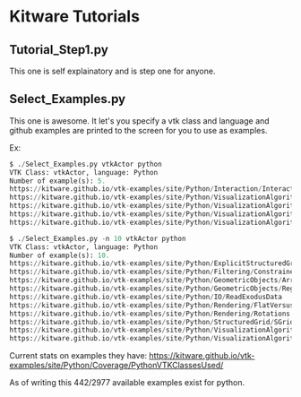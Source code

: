 # Kitware Tutorials

## Tutorial_Step1.py
This one is self explainatory and is step one for anyone.

## Select_Examples.py
This one is awesome. It let's you specify a vtk class and language and github examples are printed to the screen for you to use as examples.

Ex:
```python
$ ./Select_Examples.py vtkActor python
VTK Class: vtkActor, language: Python
Number of example(s): 5.
https://kitware.github.io/vtk-examples/site/Python/Interaction/InteractorStyleTrackballCamera
https://kitware.github.io/vtk-examples/site/Python/VisualizationAlgorithms/CreateBFont
https://kitware.github.io/vtk-examples/site/Python/VisualizationAlgorithms/CutWithCutFunction
https://kitware.github.io/vtk-examples/site/Python/VisualizationAlgorithms/LOxGrid
https://kitware.github.io/vtk-examples/site/Python/VisualizationAlgorithms/OfficeTube

$ ./Select_Examples.py -n 10 vtkActor python
VTK Class: vtkActor, language: Python
Number of example(s): 10.
https://kitware.github.io/vtk-examples/site/Python/ExplicitStructuredGrid/LoadESGrid
https://kitware.github.io/vtk-examples/site/Python/Filtering/ConstrainedDelaunay2D
https://kitware.github.io/vtk-examples/site/Python/GeometricObjects/Arrow
https://kitware.github.io/vtk-examples/site/Python/GeometricObjects/RegularPolygonSource
https://kitware.github.io/vtk-examples/site/Python/IO/ReadExodusData
https://kitware.github.io/vtk-examples/site/Python/Rendering/FlatVersusGouraud
https://kitware.github.io/vtk-examples/site/Python/Rendering/Rotations
https://kitware.github.io/vtk-examples/site/Python/StructuredGrid/SGrid
https://kitware.github.io/vtk-examples/site/Python/VisualizationAlgorithms/Motor
https://kitware.github.io/vtk-examples/site/Python/VisualizationAlgorithms/SplatFace
```

Current stats on examples they have: https://kitware.github.io/vtk-examples/site/Python/Coverage/PythonVTKClassesUsed/

As of writing this 442/2977 available examples exist for python.